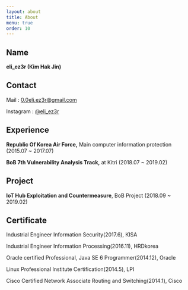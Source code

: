 ```yaml
---
layout: about
title: About
menu: true
order: 10
---
```


## Name

**eli_ez3r (Kim Hak Jin)**





## Contact

Mail : [0.0eli.ez3r@gmail.com](mailto:0.0eli.ez3r@gmail.com)

Instagram : [@eli_ez3r](instagram.com/eli_ez3r)





## Experience

**Republic Of Korea Air Force,** Main computer information protection (2015.07 ~ 2017.07)

**BoB 7th Vulnerability Analysis Track,** at Kitri (2018.07 ~ 2019.02)




## Project

**IoT Hub Exploitation and Countermeasure**, BoB Project (2018.09 ~ 2019.02)




## Certificate

Industrial Engineer Information Security(2017.6), KISA

Industrial Engineer Information Processing(2016.11), HRDkorea

Oracle certified Professional, Java SE 6 Programmer(2014.12), Oracle

Linux Professional Institute Certification(2014.5), LPI

Cisco Certified Network Associate Routing and Switching(2014.1), Cisco
